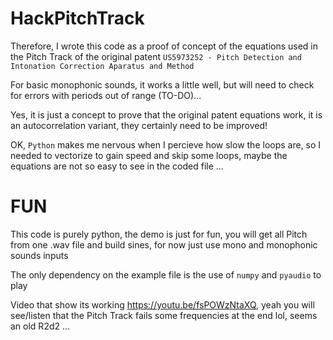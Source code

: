 # HackPitchTrack

Therefore, I wrote this code as a proof of concept of the equations used in the Pitch Track of the original patent `US5973252 - Pitch Detection and Intonation Correction Aparatus and Method`

For basic monophonic sounds, it works a little well, but will need to check for errors with periods out of range (TO-DO)...

Yes, it is just a concept to prove that the original patent equations work, it is an autocorrelation variant, they certainly need to be improved!

OK, `Python` makes me nervous when I percieve how slow the loops are, so I needed to vectorize to gain speed and skip some loops, maybe the equations are not so easy to see in the coded file ...

# FUN

This code is purely python, the demo is just for fun, you will get all Pitch from one .wav file and build sines, for now just use mono and monophonic sounds inputs

The only dependency on the example file is the use of `numpy` and  `pyaudio` to play

Video that show its working https://youtu.be/fsPOWzNtaXQ, yeah you will see/listen that the Pitch Track fails some frequencies at the end lol, seems an old R2d2 ...

